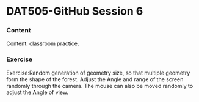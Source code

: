 # DAT505-GitHub Session 6
### Content  ###
Content: classroom practice.
### Exercise ###
Exercise:Random generation of geometry size, so that multiple geometry form the shape of the forest. Adjust the Angle and range of the screen randomly through the camera. The mouse can also be moved randomly to adjust the Angle of view.
